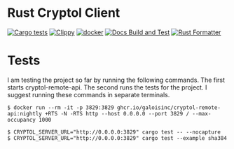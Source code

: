 # Rust Cryptol Client

[![Cargo tests](https://github.com/weaversa/cryptol-rust-client/actions/workflows/rust-test.yml/badge.svg)](https://github.com/weaversa/cryptol-rust-client/actions/workflows/rust-test.yml)
[![Clippy](https://github.com/weaversa/cryptol-rust-client/actions/workflows/clippy-test.yml/badge.svg)](https://github.com/weaversa/cryptol-rust-client/actions/workflows/clippy-test.yml)
[![docker](https://github.com/weaversa/cryptol-rust-client/actions/workflows/docker.yml/badge.svg)](https://github.com/weaversa/cryptol-rust-client/actions/workflows/docker.yml)
[![Docs Build and Test](https://github.com/weaversa/cryptol-rust-client/actions/workflows/doc-test.yml/badge.svg)](https://github.com/weaversa/cryptol-rust-client/actions/workflows/doc-test.yml)
[![Rust Formatter](https://github.com/weaversa/cryptol-rust-client/actions/workflows/rustfmt-test.yml/badge.svg)](https://github.com/weaversa/cryptol-rust-client/actions/workflows/rustfmt-test.yml)

# Tests

I am testing the project so far by running the following commands. The first starts cryptol-remote-api. The second runs the tests for the project. I suggest running these commands in separate terminals.

```
$ docker run --rm -it -p 3829:3829 ghcr.io/galoisinc/cryptol-remote-api:nightly +RTS -N -RTS http --host 0.0.0.0 --port 3829 / --max-occupancy 1000
```

```
$ CRYPTOL_SERVER_URL="http://0.0.0.0:3829" cargo test -- --nocapture
$ CRYPTOL_SERVER_URL="http://0.0.0.0:3829" cargo test --example sha384
```
